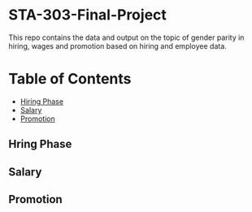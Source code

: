 # STA-303-Final-Project
This repo contains the data and output on the topic of gender parity in hiring, wages and promotion based on hiring and employee data.


# Table of Contents
* [Hiring Phase](#Hiring_Phase)
* [Salary](#Salary)
* [Promotion](#Promotion)

## Hring Phase

## Salary

## Promotion


